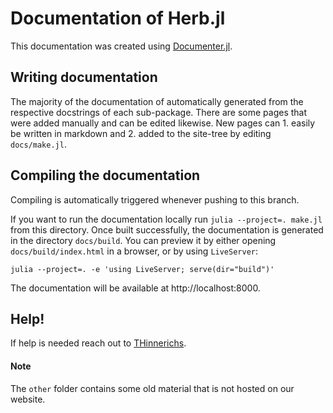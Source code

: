 # Documentation of Herb.jl

This documentation was created using [Documenter.jl](https://documenter.juliadocs.org/stable/man/guide/). 

## Writing documentation

The majority of the documentation of automatically generated from the respective docstrings of each sub-package. 
There are some pages that were added manually and can be edited likewise. New pages can 1. easily be written in markdown and 2. added to the site-tree by editing `docs/make.jl`. 

## Compiling the documentation
Compiling is automatically triggered whenever pushing to this branch. 

If you want to run the documentation locally run `julia --project=. make.jl` from this directory.
Once built successfully, the documentation is generated in the directory `docs/build`. You can preview it by either opening `docs/build/index.html` in a browser,
or by using `LiveServer`:
```
julia --project=. -e 'using LiveServer; serve(dir="build")'  
```
The documentation will be available at http://localhost:8000.

## Help!

If help is needed reach out to [THinnerichs](https://github.com/thinnerichs).

#### Note
The `other` folder contains some old material that is not hosted on our website. 
